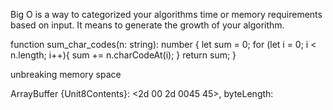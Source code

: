 Big O is a way to categorized your algorithms time or memory requirements based on input. It means to generate the growth of your algorithm.

function sum_char_codes(n: string): number {
  let sum = 0;
  for (let i = 0; i < n.length; i++){
    sum += n.charCodeAt(i);
  }
  return sum;
}

unbreaking memory space

ArrayBuffer {Unit8Contents}: <2d 00 2d 0045 45>, byteLength: